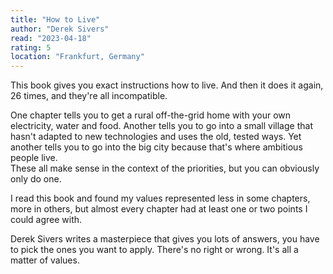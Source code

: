```yaml
---
title: "How to Live"
author: "Derek Sivers"
read: "2023-04-18"
rating: 5
location: "Frankfurt, Germany"
---
```


This book gives you exact instructions how to live.
And then it does it again, 26 times, and they're all incompatible.

<!-- more -->

One chapter tells you to get a rural off-the-grid home with your own 
electricity, water and food.
Another tells you to go into a small village that hasn't adapted to new 
technologies and uses the old, tested ways.
Yet another tells you to go into the big city because that's where ambitious 
people live.  
These all make sense in the context of the priorities, but you can obviously 
only do one.

I read this book and found my values represented less in some chapters, more in 
others, but almost every chapter had at least one or two points I could agree 
with.

Derek Sivers writes a masterpiece that gives you lots of answers, you have to 
pick the ones you want to apply. 
There's no right or wrong.
It's all a matter of values.
